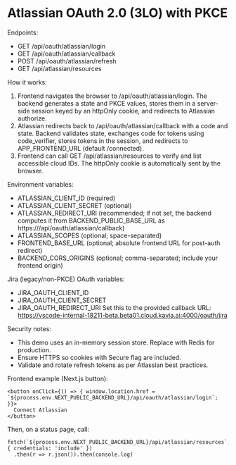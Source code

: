 # Atlassian OAuth 2.0 (3LO) with PKCE

Endpoints:
- GET /api/oauth/atlassian/login
- GET /api/oauth/atlassian/callback
- POST /api/oauth/atlassian/refresh
- GET /api/atlassian/resources

How it works:
1. Frontend navigates the browser to /api/oauth/atlassian/login. The backend generates a state and PKCE values, stores them in a server-side session keyed by an httpOnly cookie, and redirects to Atlassian authorize.
2. Atlassian redirects back to /api/oauth/atlassian/callback with a code and state. Backend validates state, exchanges code for tokens using code_verifier, stores tokens in the session, and redirects to APP_FRONTEND_URL (default /connected).
3. Frontend can call GET /api/atlassian/resources to verify and list accessible cloud IDs. The httpOnly cookie is automatically sent by the browser.

Environment variables:
- ATLASSIAN_CLIENT_ID (required)
- ATLASSIAN_CLIENT_SECRET (optional)
- ATLASSIAN_REDIRECT_URI (recommended; if not set, the backend computes it from BACKEND_PUBLIC_BASE_URL as https://<backend>/api/oauth/atlassian/callback)
- ATLASSIAN_SCOPES (optional; space-separated)
- FRONTEND_BASE_URL (optional; absolute frontend URL for post-auth redirect)
- BACKEND_CORS_ORIGINS (optional; comma-separated; include your frontend origin)

Jira (legacy/non-PKCE) OAuth variables:
- JIRA_OAUTH_CLIENT_ID
- JIRA_OAUTH_CLIENT_SECRET
- JIRA_OAUTH_REDIRECT_URI
  Set this to the provided callback URL:
  https://vscode-internal-18211-beta.beta01.cloud.kavia.ai:4000/oauth/jira

Security notes:
- This demo uses an in-memory session store. Replace with Redis for production.
- Ensure HTTPS so cookies with Secure flag are included.
- Validate and rotate refresh tokens as per Atlassian best practices.

Frontend example (Next.js button):
```
<button onClick={() => { window.location.href = `${process.env.NEXT_PUBLIC_BACKEND_URL}/api/oauth/atlassian/login`; }}>
  Connect Atlassian
</button>
```
Then, on a status page, call:
```
fetch(`${process.env.NEXT_PUBLIC_BACKEND_URL}/api/atlassian/resources`, { credentials: 'include' })
  .then(r => r.json()).then(console.log)
```
